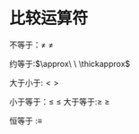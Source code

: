 # 比较运算符

不等于：$\neq\ \ne$

约等于:$\approx\ \  \thickapprox$

大于小于:$<>$

小于等于：$\leq\  \leqslant$   大于等于:$\geq \ \geqslant$

恒等于 :$\equiv$